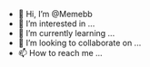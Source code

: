 - 👋 Hi, I’m @Memebb
- 👀 I’m interested in ...
- 🌱 I’m currently learning ...
- 💞️ I’m looking to collaborate on ...
- 📫 How to reach me ...

<!---
Memebb/Memebb is a ✨ special ✨ repository because its `README.md` (this file) appears on your GitHub profile.
You can click the Preview link to take a look at your changes.
--->
